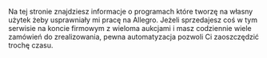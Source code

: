 Na tej stronie znajdziesz informacje o programach które tworzę na własny użytek żeby usprawniały mi pracę na Allegro. Jeżeli sprzedajesz coś w tym serwisie na koncie firmowym z wieloma aukcjami i masz codziennie wiele zamówień do zrealizowania, pewna automatyzacja pozwoli Ci zaoszczędzić trochę czasu.
